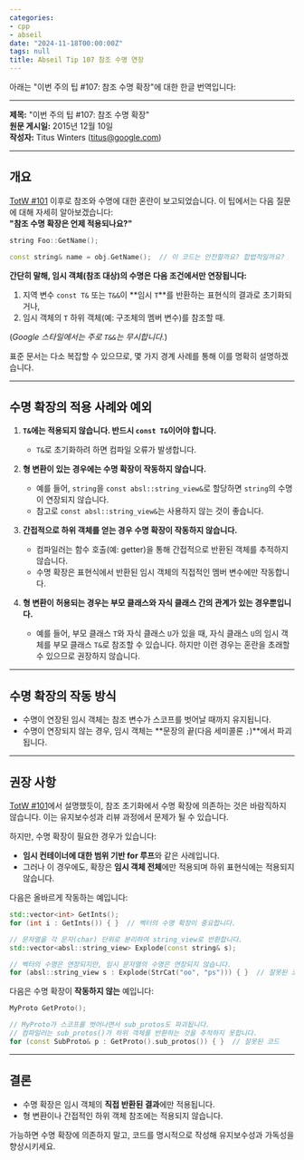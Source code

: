 ```yaml
---
categories:
- cpp
- abseil
date: "2024-11-18T00:00:00Z"
tags: null
title: Abseil Tip 107 참조 수명 연장
---
```


아래는 "이번 주의 팁 #107: 참조 수명 확장"에 대한 한글 번역입니다:

---

**제목:** "이번 주의 팁 #107: 참조 수명 확장"  
**원문 게시일:** 2015년 12월 10일  
**작성자:** Titus Winters ([titus@google.com](mailto:titus@google.com))  

---

## **개요**

[TotW #101](/tips/101) 이후로 참조와 수명에 대한 혼란이 보고되었습니다. 이 팁에서는 다음 질문에 대해 자세히 알아보겠습니다:  
**"참조 수명 확장은 언제 적용되나요?"**

```cpp
string Foo::GetName();

const string& name = obj.GetName();  // 이 코드는 안전할까요? 합법적일까요?
```

**간단히 말해, 임시 객체(참조 대상)의 수명은 다음 조건에서만 연장됩니다:**

1. 지역 변수 `const T&` 또는 `T&&`이 **임시 `T`**를 반환하는 표현식의 결과로 초기화되거나,  
2. 임시 객체의 `T` 하위 객체(예: 구조체의 멤버 변수)를 참조할 때.  

(*Google 스타일에서는 주로 `T&&`는 무시합니다.*)

표준 문서는 다소 복잡할 수 있으므로, 몇 가지 경계 사례를 통해 이를 명확히 설명하겠습니다.

---

## **수명 확장의 적용 사례와 예외**

1. **`T&`에는 적용되지 않습니다. 반드시 `const T&`이어야 합니다.**
   - `T&`로 초기화하려 하면 컴파일 오류가 발생합니다.

2. **형 변환이 있는 경우에는 수명 확장이 작동하지 않습니다.**
   - 예를 들어, `string`을 `const absl::string_view&`로 할당하면 `string`의 수명이 연장되지 않습니다.
   - 참고로 `const absl::string_view&`는 사용하지 않는 것이 좋습니다.

3. **간접적으로 하위 객체를 얻는 경우 수명 확장이 작동하지 않습니다.**
   - 컴파일러는 함수 호출(예: getter)을 통해 간접적으로 반환된 객체를 추적하지 않습니다.
   - 수명 확장은 표현식에서 반환된 임시 객체의 직접적인 멤버 변수에만 작동합니다.

4. **형 변환이 허용되는 경우는 부모 클래스와 자식 클래스 간의 관계가 있는 경우뿐입니다.**
   - 예를 들어, 부모 클래스 `T`와 자식 클래스 `U`가 있을 때, 자식 클래스 `U`의 임시 객체를 부모 클래스 `T&`로 참조할 수 있습니다. 하지만 이런 경우는 혼란을 초래할 수 있으므로 권장하지 않습니다.

---

## **수명 확장의 작동 방식**

- 수명이 연장된 임시 객체는 참조 변수가 스코프를 벗어날 때까지 유지됩니다.
- 수명이 연장되지 않는 경우, 임시 객체는 **문장의 끝(다음 세미콜론 `;`)**에서 파괴됩니다.

---

## **권장 사항**

[TotW #101](/tips/101)에서 설명했듯이, 참조 초기화에서 수명 확장에 의존하는 것은 바람직하지 않습니다. 이는 유지보수성과 리뷰 과정에서 문제가 될 수 있습니다.

하지만, 수명 확장이 필요한 경우가 있습니다:
- **임시 컨테이너에 대한 범위 기반 for 루프**와 같은 사례입니다.
- 그러나 이 경우에도, 확장은 **임시 객체 전체**에만 적용되며 하위 표현식에는 적용되지 않습니다.

다음은 올바르게 작동하는 예입니다:

```cpp
std::vector<int> GetInts();
for (int i : GetInts()) { }  // 벡터의 수명 확장이 중요합니다.

// 문자열을 각 문자(char) 단위로 분리하여 string_view로 반환합니다.
std::vector<absl::string_view> Explode(const string& s);

// 벡터의 수명은 연장되지만, 임시 문자열의 수명은 연장되지 않습니다.
for (absl::string_view s : Explode(StrCat("oo", "ps"))) { }  // 잘못된 코드
```

다음은 수명 확장이 **작동하지 않는** 예입니다:

```cpp
MyProto GetProto();

// MyProto가 스코프를 벗어나면서 sub_protos도 파괴됩니다. 
// 컴파일러는 sub_protos()가 하위 객체를 반환하는 것을 추적하지 못합니다.
for (const SubProto& p : GetProto().sub_protos()) { }  // 잘못된 코드
```

---

## **결론**

- 수명 확장은 임시 객체의 **직접 반환된 결과**에만 적용됩니다.
- 형 변환이나 간접적인 하위 객체 참조에는 적용되지 않습니다.

가능하면 수명 확장에 의존하지 말고, 코드를 명시적으로 작성해 유지보수성과 가독성을 향상시키세요.